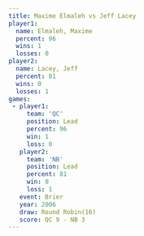 ```yaml
---
title: Maxime Elmaleh vs Jeff Lacey
player1:               
  name: Elmaleh, Maxime
  percent: 96          
  wins: 1              
  losses: 0            
player2:               
  name: Lacey, Jeff    
  percent: 81          
  wins: 0              
  losses: 1            
games:
 - player1:        
     team: 'QC'    
     position: Lead
     percent: 96   
     win: 1        
     loss: 0       
   player2:        
     team: 'NB'    
     position: Lead
     percent: 81   
     win: 0        
     loss: 1       
   event: Brier         
   year: 2006           
   draw: Round Robin(16)
   score: QC 9 - NB 3   
---
```

